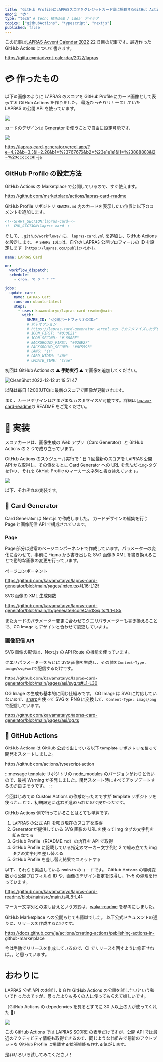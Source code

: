 ```yaml
---
title: "GitHub ProfileにLAPRASスコアをクレジットカード風に掲載するGitHub Actionsを作った"
emoji: "💳"
type: "tech" # tech: 技術記事 / idea: アイデア
topics: ["githubActions", "typescript", "nextjs"]
published: false
---
```


この記事は[LAPRAS Advent Calendar 2022](https://qiita.com/advent-calendar/2022/lapras) 22 日目の記事です。最近作った GitHub Actions について書きます。

https://qiita.com/advent-calendar/2022/lapras

# 💳 作ったもの

以下の画像のように LAPRAS のスコアを GitHub Profile にカード画像として表示する GitHub Actions を作りました。
最近ひっそりリリースしていた LAPRAS の公開 API を使っています。

![](/images/6e161be042f3d1/2022-12-19-13-21-50.png)

カードのデザインは Generator を使うことで自由に設定可能です。

![](/images/6e161be042f3d1/generator.gif)

https://lapras-card-generator.vercel.app/?e=4.22&b=3.3&i=2.28&b1=%23767676&b2=%23e1e1e1&i1=%23888888&i2=%23cccccc&l=ja

## GitHub Profile の設定方法

GitHub Actions の Marketplace で公開しているので、すぐ使えます。

https://github.com/marketplace/actions/lapras-card-readme

GitHub Profile リポジトリ `README.md` 内のカードを表示したい位置に以下のコメントを追加します。

```md:README.md
<!--START_SECTION:lapras-card-->
<!--END_SECTION:lapras-card-->
```

そして、`.github/workflows/` に、 `lapras-card.yml` を追加し、GitHub Actions を設定します。
※ `SHARE_ID`には、自分の LAPRAS 公開プロフィールの ID を設定します（`https://lapras.com/public/<id>`）。

```yml:.github/workflows/lapras-card.yml
name: LAPRAS Card

on:
  workflow_dispatch:
  schedule:
    - cron: "0 0 * * *"

jobs:
  update-card:
    name: LAPRAS Card
    runs-on: ubuntu-latest
    steps:
      - uses: kawamataryo/lapras-card-readme@main
        with:
          SHARE_ID: "<公開ポートフォリオのID>"
          # 以下オプション
          # https://lapras-card-generator.vercel.app でカスタマイズしたデザインを設定可能
          # ICON_FIRST: "#030E21"
          # ICON_SECOND: "#1688BF"
          # BACKGROUND_FIRST: "#020E27"
          # BACKGROUND_SECOND: "#0E5593"
          # LANG: "ja"
          # CARD_WIDTH: "400"
          # UPDATE_TIME: "true"
```

初回は GitHub Actions の **⚠ 手動実行 ⚠️** で画像を追加してください。

![CleanShot 2022-12-12 at 19 51 47](https://user-images.githubusercontent.com/11070996/207027299-5f667477-a812-448b-9997-192f202181d9.png)

以降は毎日 12:00(UTC)に最新のスコアで画像が更新されます。

また、カードデザインはさまざまなカスタマイズが可能です。詳細は [lapras-card-readme](https://github.com/marketplace/actions/lapras-card-readme)の README をご覧ください。

# 🦾 実装

スコアカードは、画像生成の Web アプリ（Card Generator）と GitHub Actions の 2 つで成り立っています。

GitHub Actions のスケジュール実行で 1 日 1 回最新のスコアを LAPRAS 公開 API から取得し、その値をもとに Card Generator への URL を含んだ`<img>`タグを作り、それを GitHub Profile のマーカー文字列と書き換えています。

![](/images/6e161be042f3d1/2022-12-19-14-26-25.png)

以下、それぞれの実装です。

## 🎨 Card Generator

Card Generator は Next.js で作成しました。
カードデザインの編集を行う Page と画像配信 API で構成されています。

### Page

Page 部分は通常のページコンポーネントで作成しています。パラメーターの変化に合わせて、事前に Figma から書き出した SVG 画像の XML を書き換えることで動的な画像の変更を行っています。

ページコンポーネント

https://github.com/kawamataryo/lapras-card-generator/blob/main/pages/index.tsx#L16-L125

SVG 画像の XML 生成関数

https://github.com/kawamataryo/lapras-card-generator/blob/main/lib/generateScoreCardSvg.ts#L1-L85

またカードのパラメーター変更に合わせてクエリパラメーターも書き換えることで、OG Image もデザインと合わせて変更しています。

### 画像配信 API

SVG 画像の配信は、Next.js の API Route の機能を使っています。

クエリパラメーターをもとに SVG 画像を生成し、その値を`Content-Type: image/svg+xml`で配信するだけです。

https://github.com/kawamataryo/lapras-card-generator/blob/main/pages/api/svg.ts#L1-L30

OG Image の生成も基本的に同じ仕組みです。
OG Image は SVG に対応していないので、[sharp](https://sharp.pixelplumbing.com/)を使って SVG を PNG に変換して、`Content-Type: image/png` で配信しています。

https://github.com/kawamataryo/lapras-card-generator/blob/main/pages/api/og.ts

## 🐙 GitHub Actions

GitHub Actions は GitHub 公式で出している以下 template リポジトリを使って開発をスタートしました。

https://github.com/actions/typescript-action

:::message
template リポジトリの node_modules のバージョンがわりと低いので、最初 Warning が多発しました。開発スタート時にすべてアップデートするのが良さそうです。
:::

今回はじめての Custom Actions の作成だったのですが template リポジトリを使ったことで、初期設定に迷わず進められたので良かったです。

GitHub Actions 側で行っていることはとても単純です。

1. LAPRAS の公式 API を叩き現在のスコアを取得
1. Generator が提供している SVG 画像の URL を使って img タグの文字列を組み立てる
1. GitHub Profile（README.md）の内容を API で取得
1. GitHub Profile に記載している指定のマーカー文字列と 2 で組み立てた img タグの文字列を差し替える
1. GitHub Profile を差し替え結果でコミットする

以下、それらを実施している main.ts のコードです。
GitHub Actions の環境変数から公開プロフィルの ID や、画像のデザイン指定を取得し、1〜5 の処理を行っています。

https://github.com/kawamataryo/lapras-card-readme/blob/main/src/main.ts#L8-L44

マーカー文字列との差し替えという方式は、[waka-readme](https://github.com/athul/waka-readme) を参考にしました。

GitHub Marketplace への公開もとても簡単でした。
以下公式ドキュメントの通りに、リリースを作成するだけです。

https://docs.github.com/ja/actions/creating-actions/publishing-actions-in-github-marketplace

今は手動でリリースを作成しているので、CI でリリースを回すように修正せねば。。と思っています。

# おわりに

LAPRAS 公式 API のお試し & 自作 GitHub Actions の公開を試したいという勢いで作ったのですが、思ったよりも多くの人に使ってもらえて嬉しいです。

（GitHub Actions の depedencies を見るとすでに 30 人以上の人が使ってくれた 🙌）

![](/images/6e161be042f3d1/2022-12-19-16-46-01.png)

この GitHub Actions では LAPRAS SCORE の表示だけですが、公開 API では最近のアクティビティ情報も取得できるので、同じような仕組みで最新のアウトプットを GitHub Profile に掲載する拡張機能も作れる気がします。

是非いろいろ試してみてください！
